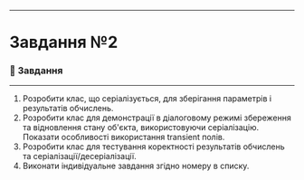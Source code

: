 ___

# Завдання №2 

### :scroll: **Завдання**
___
1. Розробити клас, що серіалізується, для зберігання параметрів і результатів обчислень.
2. Розробити клас для демонстрації в діалоговому режимі збереження та відновлення стану об'єкта, використовуючи серіалізацію. Показати особливості використання transient полів.
3. Розробити клас для тестування коректності результатів обчислень та
серіалізації/десеріалізації.
4. Виконати індивідуальне завдання згідно номеру в списку. 
